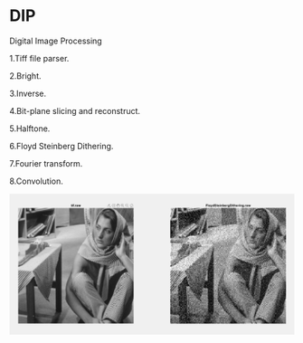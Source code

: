 # DIP
Digital Image Processing

1.Tiff file parser.

2.Bright.

3.Inverse.

4.Bit-plane slicing and reconstruct.

5.Halftone.

6.Floyd Steinberg Dithering.

7.Fourier transform.

8.Convolution.

![image](https://github.com/MouChiaHung/DIP/blob/master/FloydSteinbergDithering.PNG)



